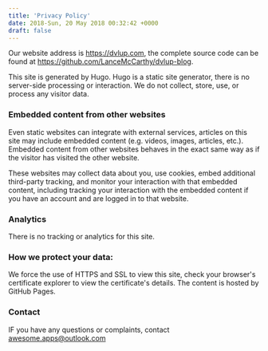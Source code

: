 ```yaml
---
title: 'Privacy Policy'
date: 2018-Sun, 20 May 2018 00:32:42 +0000
draft: false
---
```


Our website address is https://dvlup.com, the complete source code can be found at https://github.com/LanceMcCarthy/dvlup-blog.

This site is generated by Hugo. Hugo is a static site generator, there is no server-side processing or interaction. We do not collect, store, use, or process any visitor data.

### Embedded content from other websites

Even static websites can integrate with external services, articles on this site may include embedded content (e.g. videos, images, articles, etc.). Embedded content from other websites behaves in the exact same way as if the visitor has visited the other website.

These websites may collect data about you, use cookies, embed additional third-party tracking, and monitor your interaction with that embedded content, including tracking your interaction with the embedded content if you have an account and are logged in to that website.

### Analytics

There is no tracking or analytics for this site.

### How we protect your data:

We force the use of HTTPS and SSL to view this site, check your browser's certificate explorer to view the certificate's details. The content is hosted by GitHub Pages.

### Contact

IF you have any questions or complaints, contact  awesome.apps@outlook.com